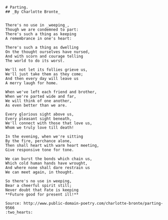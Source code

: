     # Parting.
    ## _By Charlotte Bronte_


    There's no use in _weeping_,
    Though we are condemned to part:
    There's such a thing as keeping
    A remembrance in one's heart:

    There's such a thing as dwelling
    On the thought ourselves have nursed,
    And with scorn and courage telling
    The world to do its worst.

    We'll not let its follies grieve us,
    We'll just take them as they come;
    And then every day will leave us
    A merry laugh for home.

    When we've left each friend and brother,
    When we're parted wide and far,
    We will think of one another,
    As even better than we are.

    Every glorious sight above us,
    Every pleasant sight beneath,
    We'll connect with those that love us,
    Whom we truly love till death!

    In the evening, when we're sitting
    By the fire, perchance alone,
    Then shall heart with warm heart meeting,
    Give responsive tone for tone.

    We can burst the bonds which chain us,
    Which cold human hands have wrought,
    And where none shall dare restrain us
    We can meet again, in thought.

    So there's no use in weeping,
    Bear a cheerful spirit still;
    Never doubt that Fate is keeping
    **Future good for present ill!**
    
    Source: http://www.public-domain-poetry.com/charlotte-bronte/parting-9566 
    :two_hearts:
